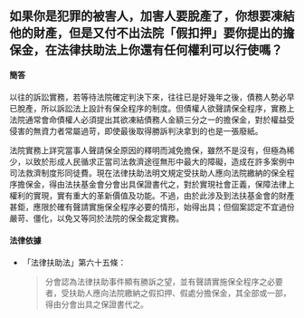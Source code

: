 ## 如果你是犯罪的被害人，加害人要脫產了，你想要凍結他的財產，但是又付不出法院「假扣押」要你提出的擔保金，在法律扶助法上你還有任何權利可以行使嗎？

#### 簡答

以往的訴訟實務，若等待法院確定判決下來，往往已是好幾年之後，債務人勢必早已脫產，所以訴訟法上設計有保全程序的制度。但債權人欲聲請保全程序，實務上法院通常會命債權人必須提出其欲凍結債務人金額三分之一的擔保金，對於權益受侵害的無資力者常屬過苛，即使最後取得勝訴判決拿到的也是一張廢紙。

法院實務上詳究當事人聲請保全原因的釋明而減免擔保，雖然不是沒有，但極為稀少，以致於形成人民循求正當司法救濟途徑無形中最大的障礙，造成在許多案例中司法救濟制度形同徒費。現在法律扶助法明文規定受扶助人應向法院繳納的保全程序擔保金，得由法扶基金會分會出具保證書代之，對於實現社會正義，保障法律上權利的實現，實有重大的革新價值及功能。不過，由於此涉及到法扶基金會的財產甚鉅，應限於確有聲請實施保全程序必要的情形，始得出具；但個案認定不宜過份嚴苛、僵化，以免又等同於法院的保全裁定實務。

#### 法律依據

* 「法律扶助法」第六十五條：

   > 分會認為法律扶助事件顯有勝訴之望，並有聲請實施保全程序之必要者，受扶助人應向法院繳納之假扣押、假處分擔保金，其全部或一部，得由分會出具之保證書代之。

